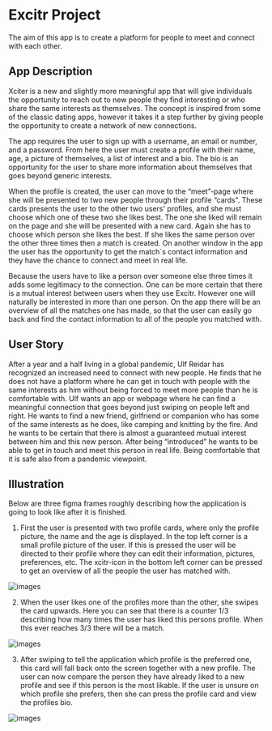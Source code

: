 # Excitr Project
The aim of this app is to create a platform for people to meet and connect with each other. 

## App Description
Xciter is a new and slightly more meaningful app that will give individuals the opportunity to reach out to new people they find interesting or who share the same interests as themselves. The concept is inspired from some of the classic dating apps, however it takes it a step further by giving people the opportunity to create a network of new connections.

The app requires the user to sign up with a username, an email or number, and a password. From here the user must create a profile with their name, age, a picture of themselves, a list of interest and a bio. The bio is an opportunity for the user to share more information about themselves that goes beyond generic interests. 

When the profile is created, the user can move to the “meet”-page where she will be presented to two new people through their profile “cards”. These cards presents the user to the other two users' profiles, and she must choose which one of these two she likes best. The one she liked will remain on the page and she will be presented with a new card. Again she has to choose which person she likes the best. If she likes the same person over the other three times then a match is created. On another window in the app the user has the opportunity to get the match´s contact information and they have the chance to connect and meet in real life. 

Because the users have to like a person over someone else three times it adds some legitimacy to the connection. One can be more certain that there is a mutual interest between users when they use Excitr. However one will naturally be interested in more than one person. On the app there will be an overview of all the matches one has made, so that the user can easily go back and find the contact information to all of the people you matched with. 


## User Story
After a year and a half living in a global pandemic, Ulf Reidar has recognized an increased need to connect with new people. He finds that he does not have a platform where he can get in touch with people with the same interests as him without being forced to meet more people than he is comfortable with. Ulf wants an app or webpage where he can find a meaningful connection that goes beyond just swiping on people left and right. He wants to find a new friend, girlfriend or companion who has some of the same interests as he does, like camping and knitting by the fire. And he wants to be certain that there is almost a guaranteed mutual interest between him and this new person. After being “introduced” he wants to be able to get in touch and meet this person in real life. Being comfortable that it is safe also from a pandemic viewpoint.

## Illustration
Below are three figma frames roughly describing how the application is going to look like after it is finished. 

1. First the user is presented with two profile cards, where only the profile picture, the name and the age is displayed. In the top left corner is a small profile picture of the user. If this is pressed the user will be directed to their profile where they can edit their information, pictures, preferences, etc. The xcitr-icon in the bottom left corner can be pressed to get an overview of all the people the user has matched with. 

![images](pic1.png)

2. When the user likes one of the profiles more than the other, she swipes the card upwards. Here you can see that there is a counter 1/3 describing how many times the user has liked this persons profile. When this ever reaches 3/3 there will be a match.

![images](pic2.png)

3. After swiping to tell the application which profile is the preferred one, this card will fall back onto the screen together with a new profile. The user can now compare the person they have already liked to a new profile and see if this person is the most likable. If the user is unsure on which profile she prefers, then she can press the profile card and view the profiles bio.

![images](pic3.png)

